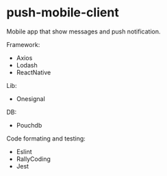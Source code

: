 # push-mobile-client

Mobile app that show messages and push notification.

Framework:
 - Axios
 - Lodash
 - ReactNative
 
Lib: 
 - Onesignal

DB:
 - Pouchdb

Code formating and testing:
  - Eslint
  - RallyCoding
  - Jest

